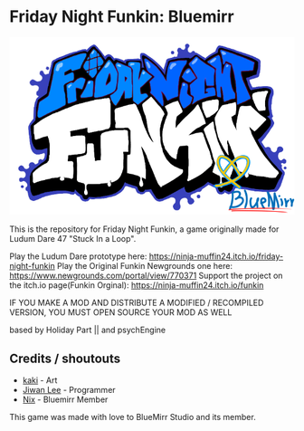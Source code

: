 # Friday Night Funkin: Bluemirr

![logo](https://github.com/bluemirrstudio/FNFBluemirr/blob/main/export202202171329043150.png?raw=true)

This is the repository for Friday Night Funkin, a game originally made for Ludum Dare 47 "Stuck In a Loop".

Play the Ludum Dare prototype here: https://ninja-muffin24.itch.io/friday-night-funkin
Play the Original Funkin Newgrounds one here: https://www.newgrounds.com/portal/view/770371
Support the project on the itch.io page(Funkin Orginal): https://ninja-muffin24.itch.io/funkin

IF YOU MAKE A MOD AND DISTRIBUTE A MODIFIED / RECOMPILED VERSION, YOU MUST OPEN SOURCE YOUR MOD AS WELL

based by Holiday Part || and psychEngine

## Credits / shoutouts

- [kaki](https://www.youtube.com/channel/UCQjmqzB9ujogs5TzZbFjfwg) - Art
- [Jiwan Lee](https://github.com/lee-jiwan) - Programmer
- [Nix](https://www.youtube.com/channel/UCsRbDMaaZWmdhs8_FPVnvvw) - Bluemirr Member

This game was made with love to BlueMirr Studio and its member.
